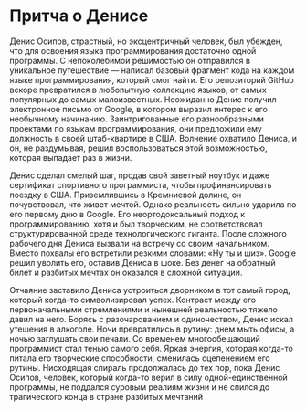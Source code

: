# Притча о Денисе

Денис Осипов, страстный, но эксцентричный человек, был убежден, что для освоения языка программирования достаточно одной программы. С непоколебимой решимостью он отправился в уникальное путешествие — написал базовый фрагмент кода на каждом языке программирования, который смог найти. Его репозиторий GitHub вскоре превратился в любопытную коллекцию языков, от самых популярных до самых малоизвестных.
Неожиданно Денис получил электронное письмо от Google, в котором выразил интерес к его необычному начинанию. Заинтригованные его разнообразными проектами по языкам программирования, они предложили ему должность в своей штаб-квартире в США. Волнение охватило Дениса, и он, не раздумывая, решил воспользоваться этой возможностью, которая выпадает раз в жизни.

Денис сделал смелый шаг, продав свой заветный ноутбук и даже сертификат спортивного программиста, чтобы профинансировать поездку в США. Приземлившись в Кремниевой долине, он почувствовал, что живет мечтой. Однако реальность сильно ударила по его первому дню в Google. Его неортодоксальный подход к программированию, хотя и был творческим, не соответствовал структурированной среде технологического гиганта.
После сложного рабочего дня Дениса вызвали на встречу со своим начальником. Вместо похвалы его встретили резкими словами: «Ну ты и шиз». Google решил уволить его, оставив Дениса в шоке. Без денег на обратный билет и разбитых мечтах он оказался в сложной ситуации.

Отчаяние заставило Дениса устроиться дворником в тот самый город, который когда-то символизировал успех. Контраст между его первоначальными стремлениями и нынешней реальностью тяжело давил на него. Борясь с разочарованием и одиночеством, Денис искал утешения в алкоголе. Ночи превратились в рутину: днем ​​мыть офисы, а ночью заглушать свои печали.
Со временем многообещающий программист стал тенью самого себя. Яркая энергия, которая когда-то питала его творческие способности, сменилась оцепенением его рутины. Нисходящая спираль продолжалась до тех пор, пока Денис Осипов, человек, который когда-то верил в силу одной-единственной программы, не поддался суровым реалиям жизни и не спился до трагического конца в стране разбитых мечтаний

